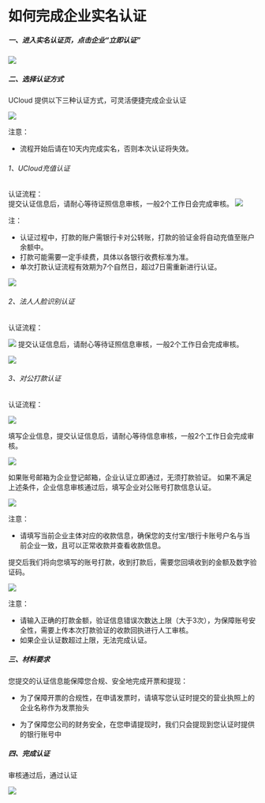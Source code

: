# 如何完成企业实名认证

##### 一、进入实名认证页，点击企业“立即认证”

![](/images/cs1.png)


##### 二、选择认证方式
UCloud 提供以下三种认证方式，可灵活便捷完成企业认证

![](/images/cs2.png)

注意：
- 流程开始后请在10天内完成实名，否则本次认证将失效。


###### 1、UCloud充值认证
认证流程：  
提交认证信息后，请耐心等待证照信息审核，一般2个工作日会完成审核。
![](/images/cs3.png)


注：
- 认证过程中，打款的账户需银行卡对公转账，打款的验证金将自动充值至账户余额中。  
- 打款可能需要一定手续费，具体以各银行收费标准为准。  
- 单次打款认证流程有效期为7个自然日，超过7日需重新进行认证。  

![](/images/cs4.png)

###### 2、法人人脸识别认证
认证流程：   

![](/images/cs5.png) 
提交认证信息后，请耐心等待证照信息审核，一般2个工作日会完成审核。

![](/images/cs6.png)

###### 3、对公打款认证
认证流程：  

![](/images/cs7.png)

填写企业信息，提交认证信息后，请耐心等待信息审核，一般2个工作日会完成审核。

![](/images/cs8.png)

如果账号邮箱为企业登记邮箱，企业认证立即通过，无须打款验证。
如果不满足上述条件，企业信息审核通过后，填写企业对公账号打款信息认证。

![](/images/cs9.png)

注意：
- 请填写当前企业主体对应的收款信息，确保您的支付宝/银行卡账号户名与当前企业一致，且可以正常收款并查看收款信息。


提交后我们将向您填写的账号打款，收到打款后，需要您回填收到的金额及数字验证码。

![](/images/cs10.png)

注意：
- 请输入正确的打款金额，验证信息错误次数达上限（大于3次），为保障账号安全性，需要上传本次打款验证的收款回执进行人工审核。
- 如果企业认证数超过上限，无法完成认证。

##### 三、材料要求
您提交的认证信息能保障您合规、安全地完成开票和提现：

  - 为了保障开票的合规性，在申请发票时，请填写您认证时提交的营业执照上的企业名称作为发票抬头

  - 为了保障您公司的财务安全，在您申请提现时，我们只会提现到您认证时提供的银行账号中

##### 四、完成认证

审核通过后，通过认证

![](/images/cs11.png)

